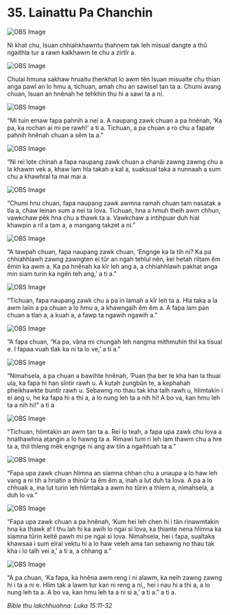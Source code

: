 # 35. Lainattu Pa Chanchin #

![OBS Image](https://cdn.door43.org/obs/jpg/360px/obs-en-35-01.jpg)

Ni khat chu, Isuan chhiahkhawntu ṭhahnem tak leh misual dangte a thû ngaithla tur a rawn kalkhawm te chu a zirtîr a.

![OBS Image](https://cdn.door43.org/obs/jpg/360px/obs-en-35-02.jpg)

Chulai hmuna sakhaw hruaitu ṭhenkhat lo awm tên Isuan misualte chu ṭhian anga pawl an lo hmu a, tichuan, amah chu an sawisel ṭan ta a. Chumi avang chuan, Isuan an hnênah he tehkhin thu hi a sawi ta a ni.

![OBS Image](https://cdn.door43.org/obs/jpg/360px/obs-en-35-03.jpg)

“Mi tuin emaw fapa pahnih a nei a. A naupang zawk chuan a pa hnênah, ‘Ka pa, ka rochan ai mi pe rawh!’ a ti a. Tichuan, a pa chuan a ro chu a fapate pahnih hnênah chuan a sêm ta a.”

![OBS Image](https://cdn.door43.org/obs/jpg/360px/obs-en-35-04.jpg)

“Ni rei lote chinah a fapa naupang zawk chuan a chanâi zawng zawng chu a la khawm vek a, khaw lam hla takah a kal a, suaksual taka a nunnaah a sum chu a khawhral ta mai mai a.

![OBS Image](https://cdn.door43.org/obs/jpg/360px/obs-en-35-05.jpg)

“Chumi hnu chuan, fapa naupang zawk awmna ramah chuan ṭam nasatak a tla a, chaw leinan sum a nei ta lova. Tichuan, hna a hmuh theih awm chhun, vawkchaw pêk hna chu a thawk ta a. Vawkchaw a intihpuar duh hial khawpin a ril a ṭam a, a mangang takzet a ni.”

![OBS Image](https://cdn.door43.org/obs/jpg/360px/obs-en-35-06.jpg)

“A tawpah chuan, fapa naupang zawk chuan, ‘Engnge ka la tih ni? Ka pa chhiahhlawh zawng zawngten ei tûr an ngah tehlul nên, kei hetah rilṭam êm êmin ka awm a. Ka pa hnênah ka kîr leh ang a, a chhiahhlawh pakhat anga min siam turin ka ngên teh ang,’ a ti a.”

![OBS Image](https://cdn.door43.org/obs/jpg/360px/obs-en-35-07.jpg)

“Tichuan, fapa naupang zawk chu a pa in lamah a kîr leh ta a. Hla taka a la awm laiin a pa chuan a lo hmu a, a khawngaih êm êm a. A fapa lam pan chuan a tlan a, a kuah a, a fawp ta ngawih ngawih a.”

![OBS Image](https://cdn.door43.org/obs/jpg/360px/obs-en-35-08.jpg)

“A fapa chuan, “Ka pa, vâna mi chungah leh nangma mithmuhin thil ka tisual e. I fapaa vuah tlak ka ni ta lo ve,’ a ti a.”

![OBS Image](https://cdn.door43.org/obs/jpg/360px/obs-en-35-09.jpg)

“Nimahsela, a pa chuan a bawihte hnênah, ‘Puan ṭha ber te kha han la thuai ula, ka fapa hi han sîntir rawh u. A kutah zungbûn te, a kephahah pheikhawkte buntîr rawh u. Sebawng no thau tak kha talh rawh u, hlimtakin i ei ang u, he ka fapa hi a thi a, a lo nung leh ta a nih hi! A bo va, kan hmu leh ta a nih hi!” a ti a

![OBS Image](https://cdn.door43.org/obs/jpg/360px/obs-en-35-10.jpg)

“Tichuan, hlimtakin an awm ṭan ta a. Rei lo teah, a fapa upa zawk chu lova a hnathawhna aṭangin a lo hawng ta a. Rimawi tum ri leh lam thawm chu a hre ta a, thil thleng mêk engnge ni ang aw tiin a ngaihtuah ta a.”

![OBS Image](https://cdn.door43.org/obs/jpg/360px/obs-en-35-11.jpg)

“Fapa upa zawk chuan hlimna an siamna chhan chu a unaupa a lo haw leh vang a ni tih a hriatin a thinûr ta êm êm a, inah a lut duh ta lova. A pa a lo chhuak a, ina lut turin leh hlimtaka a awm ho tûrin a thlem a, nimahsela, a duh lo va.”

![OBS Image](https://cdn.door43.org/obs/jpg/360px/obs-en-35-12.jpg)

“Fapa upa zawk chuan a pa hnênah, ‘Kum hei leh chen hi i tân rinawmtakin hna ka thawk a! I thu lah hi ka awih lo ngai si lova, ka ṭhiante nena hlimna ka siamna tûrin keltê pawh mi pe ngai si lova. Nimahsela, hei i fapa, sualtaka khawsaa i sum eiral vektu hi a lo haw veleh ama tan sebawng no thau tak kha i lo talh vei a,’ a ti a, a chhang a.” 

![OBS Image](https://cdn.door43.org/obs/jpg/360px/obs-en-35-13.jpg)

“A pa chuan, ‘Ka fapa, ka hnêna awm reng i ni alawm, ka neih zawng zawng hi i ta a ni e. Hlim tak a lawm tur kan ni reng a ni,, hei i nau hi a thi a, a lo nung leh ta a. A bo va, kan hmu leh ta a ni si a,’ a ti a.” a ti a.

_Bible thu lakchhuahna: Luka 15:11-32_

